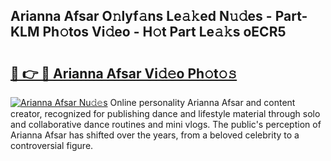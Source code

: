 ## Arianna Afsar O𝚗lyf𝚊ns Le𝚊𝚔ed N𝚞𝚍es - Part-KLM Ph𝚘tos Vi𝚍eo - H𝚘t Part Le𝚊𝚔s oECR5

# <h2><a href="http://hf30y4u.feru.top/?c=Arianna+Afsar">🔗 👉 🔴 Arianna Afsar Vi𝚍𝚎o Ph𝚘t𝚘𝚜</a></h2>

[![Arianna Afsar Nu𝚍𝚎s](https://i.imgur.com/0TWrTi3.gif)](http://hf30y4u.feru.top/?c=Arianna+Afsar)
Online personality Arianna Afsar and content creator, recognized for publishing dance and lifestyle material through solo and collaborative dance routines and mini vlogs. The public's perception of Arianna Afsar has shifted over the years, from a beloved celebrity to a controversial figure. 

